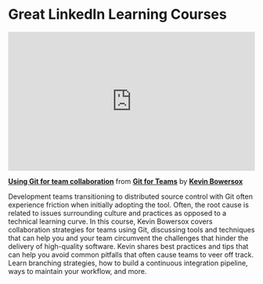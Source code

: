 <h1>Great LinkedIn Learning Courses</h1>

<div style="position:relative;height:0;padding-bottom:56.25%"><iframe width="640" height="360" src="https://www.linkedin.com/learning/embed/git-for-teams/using-git-for-team-collaboration?autoplay=false&claim=AQEyVM4IgJkKlAAAAY8qc-b1FWm5BQ0s2zKsmXec25c3G_v_W4UO0cjDq2mtfWIeUvcD8AhXG0TDXqsAX0FmVMJqNblsUzzikpmPM5xY3eiCaLXaujqUQXwva1OKSBEvmZWMQ35AtZalK9w54bNHuJ09vE88Jl5xWGRcq2p3VL807sAW-OyNZwr01a0cl_6N6PB41sDa49Uzp897ZSBDiBZQbChkoJ56okpESLSZl1CHWheleb9qFoz6KHtMhO3TnXEWt4Ko0uZQb8KeOZwosKMy9Bf_DNVVKZaLR8HIakm9D2bMe-z9ss67a4TPP8-9MAu233UpcBYs1ISW2IOj1hMsL5MiZsSsivIn9fgtILpbRSYrh2eZhukQSjEiF-PYiSGf840wZ_8ORzFY9--3ThDMl2zAoo2fW_ym7fRDyHQhoXRMlrzklG08B8HmPXDS8vLWIZRWqjIWYYdg-T4kbpHwhIY15CMVV7ICKNW-nytMorMGgPvV06SMv4YQ1PQU1JVYXkjzLq0MjwY5C1Jz4xoYkpumnnoig5xOpRmGvhgJM4R86pC_Ml0sQ5YYIRuV1Tejw3Rwt8uoqDjwdx6EK7PDTBvS18UxugqB29e6gQiNhlOEddtQ5bQwYvpYoDc8kNrxroVXx_jBzjE8ea4v7p1L9w9QDehdls5Jhcg7-7K-jHQ8STuUq-HgO-XYYw_jAUpbd218hMuHP03dBYT-EpXLfKj3iamUBAIzCYI_TO8AQ2mjSd4huYjdB4nJVrwDYZ63K53miHqVJmn6Aq2tZNoz2VARC1dERSksz8NYReLQIzH3wx8DNj3IBx6aXJeoG2lID-BvJ2zHyqYV_vJ4jw_LpWCNhC7bq1oi3UFDzxWQhk9ipgd4oUMpTRLzpsJNfRn8l9tg8C4lWQ9eUJpVjeeWQzeOnMw3RbqZ4odRrptDdlYsavFk11NFE06MnckoE6QzvvHdSmZimf1PSrs1z99U7zd9ey8NPPMvXMoWUuywzoEwdIKPukg6fv70w02rj7Z6gcrqny9Vl9GR9Kjmt4wTpd5H6Usz1-USB-qZP8SI-ejXZFSpXgQoUspfcq5u8IMLEZX3P_VnrXxpE2esPImXELX5ZNmVaFhQAsOlDqSzrNb291_m-KNVfXrg0T5Osq2XybnXgpWvOFwIjlqY3pC2uSHs9QCp0pekF5U2N_y8aBgtnxyqXg" mozallowfullscreen="true" webkitallowfullscreen="true" allowfullscreen="true" frameborder="0" style="position:absolute;width:100%;height:100%;left:0"></iframe></div><p><strong><a href="https://www.linkedin.com/learning/git-for-teams/using-git-for-team-collaboration?trk=embed_lil">Using Git for team collaboration</a></strong> from <strong><a href="https://www.linkedin.com/learning/git-for-teams?trk=embed_lil">Git for Teams</a></strong> by <strong><a href="https://www.linkedin.com/learning/instructors/kevin-bowersox?trk=embed_lil">Kevin Bowersox</a></strong></p>

Development teams transitioning to distributed source control with Git often experience friction when initially adopting the tool. Often, the root cause is related to issues surrounding culture and practices as opposed to a technical learning curve. In this course, Kevin Bowersox covers collaboration strategies for teams using Git, discussing tools and techniques that can help you and your team circumvent the challenges that hinder the delivery of high-quality software. Kevin shares best practices and tips that can help you avoid common pitfalls that often cause teams to veer off track. Learn branching strategies, how to build a continuous integration pipeline, ways to maintain your workflow, and more.
